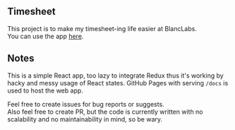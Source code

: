 Timesheet
---

This project is to make my timesheet-ing life easier at BlancLabs.  
You can use the app [here](https://yuya-iwabuchi.github.io/timesheet/).

Notes
---

This is a simple React app, too lazy to integrate Redux thus it's working by hacky and messy usage of React states.
GitHub Pages with serving `/docs` is used to host the web app.


Feel free to create issues for bug reports or suggests.  
Also feel free to create PR, but the code is currently written with no scalability and no maintainability in mind, so be wary.
